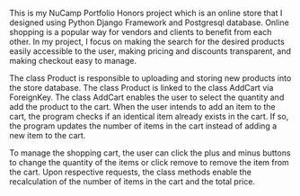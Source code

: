 This is my NuCamp Portfolio Honors project which is an online store that I designed using Python Django Framework and Postgresql database. Online shopping is a popular way for vendors and clients to benefit from each other. In my project, I focus on making the search for the desired products easily accessible to the user, making pricing and discounts transparent, and making checkout easy to manage.

The class Product is responsible to uploading and storing new products into the store database. The class Product is linked to the class AddCart via ForeignKey. The class AddCart enables the user to select the quantity and add the product to the cart. When the user intends to add an item to the cart, the program checks if an identical item already exists in the cart. If so, the program updates the number of items in the cart instead of adding a new item to the cart. 

To manage the shopping cart, the user can click the plus and minus buttons to change the quantity of the items or click remove to remove the item from the cart. Upon respective requests, the class methods enable the recalculation of the number of items in the cart and the total price. 



